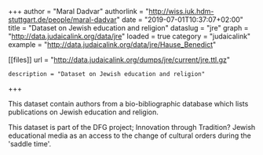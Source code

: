 +++
author = "Maral Dadvar"
authorlink = "http://wiss.iuk.hdm-stuttgart.de/people/maral-dadvar"
date = "2019-07-01T10:37:07+02:00"
title = "Dataset on Jewish education and religion" 
dataslug = "jre"
graph = "http://data.judaicalink.org/data/jre"
loaded = true
category = "judaicalink"
example = "http://data.judaicalink.org/data/jre/Hause_Benedict"


[[files]]
	url = "http://data.judaicalink.org/dumps/jre/current/jre.ttl.gz" 
	
	
	description = "Dataset on Jewish education and religion"
	
	
+++

This dataset contain authors from a bio-bibliographic database which lists publications on Jewish education and religion. 

<!--more-->

This dataset is part of the DFG project; Innovation through Tradition? Jewish educational media as an access to the change of cultural orders during the 'saddle time'. 
